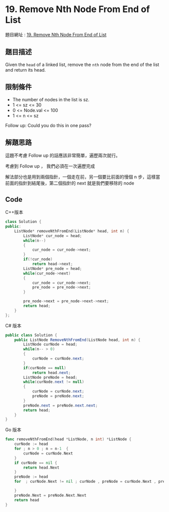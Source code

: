 # 19. Remove Nth Node From End of List

題目網址 : [19. Remove Nth Node From End of List](https://leetcode.com/problems/remove-nth-node-from-end-of-list)

## 題目描述

Given the `head` of a linked list, remove the `nth` node from the end of the list and return its head.

## 限制條件

- The number of nodes in the list is sz.
- 1 <= sz <= 30
- 0 <= Node.val <= 100
- 1 <= n <= sz

Follow up: Could you do this in one pass?

## 解題思路

這題不考慮 Follow up 的話應該非常簡單，遍歷兩次就行。

考慮到 Follow up ， 我們必須在一次遍歷完成

解法部分也是用到兩個指針，一個走在前，另一個要比前面的慢個 n 步，這樣當前面的指針到結尾後，第二個指針的 next 就是我們要移除的 node

## Code

C++版本

```C++
class Solution {
public:
    ListNode* removeNthFromEnd(ListNode* head, int n) {
        ListNode* cur_node = head;
        while(n--)
        {
            cur_node = cur_node->next;
        }
        if(!cur_node)
            return head->next;
        ListNode* pre_node = head;
        while(cur_node->next)
        {
            cur_node = cur_node->next;
            pre_node = pre_node->next;
        }

        pre_node->next = pre_node->next->next;
        return head;
    }
};
```

C# 版本

```C#
public class Solution {
    public ListNode RemoveNthFromEnd(ListNode head, int n) {
        ListNode curNode = head;
        while(n-- > 0)
        {
            curNode = curNode.next;
        }
        if(curNode == null)
            return head.next;
        ListNode preNode = head;
        while(curNode.next != null)
        {
            curNode = curNode.next;
            preNode = preNode.next;
        }
        preNode.next = preNode.next.next;
        return head;
    }
}
```

Go 版本

```go
func removeNthFromEnd(head *ListNode, n int) *ListNode {
    curNode := head
    for ; n > 0 ; n = n-1  {
        curNode = curNode.Next
    }
    if curNode == nil {
        return head.Next
    }
    preNode := head
    for  ; curNode.Next != nil ; curNode , preNode = curNode.Next , preNode.Next {

    }
    preNode.Next = preNode.Next.Next
    return head
}
```
